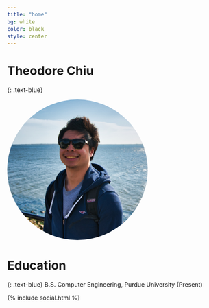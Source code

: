 ```yaml
---
title: "home"
bg: white
color: black
style: center
---
```


# __Theodore Chiu__
{: .text-blue}

<img style="border-radius: 60%; width: 65%; max-width: 400px;" src="static/prof.jpeg" alt="Responsive image">

# Education
{: .text-blue}
B.S. Computer Engineering, Purdue University (Present)

{% include social.html %}

